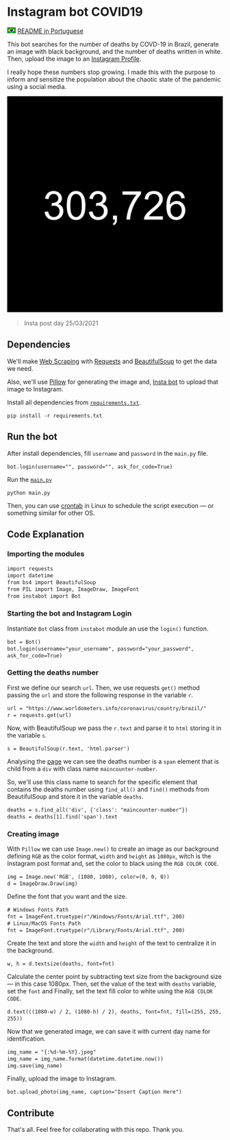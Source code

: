 # Instagram bot COVID19

![](Brazil-Flag.png) [README in Portuguese](LEIAME.md)

This bot searches for the number of deaths by COVD-19 in Brazil, generate an image with black background, and the number of deaths written in white. Then, upload the image to an [Instagram Profile](https://www.instagram.com/covid19_mortes/).

I really hope these numbers stop growing. I made this with the purpose to inform and sensitize the population about the chaotic state of the pandemic using a social media.


![Insta post example](25-03-2021.jpeg)
>Insta post day 25/03/2021


## Dependencies
We'll make [Web Scraping](https://bit.ly/3qOY5Pa) with [Requests](https://pypi.org/project/requests/) and [BeautifulSoup](https://pypi.org/project/beautifulsoup4/) to get the data we need.

Also, we'll use [Pillow](https://pillow.readthedocs.io/en/stable/) for generating the image and, [Insta bot](https://pypi.org/project/instabot/) to upload that image to Instagram.

Install all dependencies from [``requirements.txt``](requirements.txt).

````shell
pip install -r requirements.txt
````
## Run the bot
After install dependencies, fill ``username`` and ``password`` in the ``main.py`` file.

````Python3
bot.login(username="", password="", ask_for_code=True)
````

Run the [``main.py``](main.py)
````shell 
python main.py
````
Then, you can use [crontab](https://opensource.com/article/17/11/how-use-cron-linux) in Linux to schedule the script execution — or something similar for other OS.


## Code Explanation
### Importing the modules
````Python3
import requests
import datetime
from bs4 import BeautifulSoup
from PIL import Image, ImageDraw, ImageFont
from instabot import Bot
````

### Starting the bot and Instagram Login
Instantiate ``Bot`` class from ``instabot`` module an use the ``login()`` function.
````Python3
bot = Bot()
bot.login(username="your_username", password="your_password", ask_for_code=True)
````

### Getting the deaths number
First we define our search ``url``. Then, we use requests ``get()`` method passing the ``url`` and store the following response in the variable ``r``.
````Python3
url = "https://www.worldometers.info/coronavirus/country/brazil/"
r = requests.get(url)
````

Now, with BeautifulSoup we pass the ``r.text`` and parse it to ``html`` storing it in the variable ``s``.
````Python3
s = BeautifulSoup(r.text, 'html.parser')
````
Analysing the [page](https://www.worldometers.info/coronavirus/country/brazil/) we can see the deaths number is a ``span`` element that is child from a ``div`` with class name ``maincounter-number``.

So, we'll use this class name to search for the specific element that contains the deaths number using ``find_all()`` and ``find()`` methods from BeautifulSoup and store it in the variable ``deaths``.
````Python3
deaths = s.find_all('div', {'class': "maincounter-number"})
deaths = deaths[1].find('span').text
````

### Creating image
With ``Pillow`` we can use ``Image.new()`` to create an image as our background defining ``RGB`` as the color format, ``width`` and ``height`` as ``1080px``, witch is the Instagram post format and, set the color to black using the ``RGB COLOR CODE``.
````Python3
img = Image.new('RGB', (1080, 1080), color=(0, 0, 0))
d = ImageDraw.Draw(img)
````

Define the font that you want and the size.
````Python3
# Windows Fonts Path
fnt = ImageFont.truetype(r"/Windows/Fonts/Arial.ttf", 200)
# Linux/MacOS Fonts Path
fnt = ImageFont.truetype(r"/Library/Fonts/Arial.ttf", 200)
````

Create the text and store the ``width`` and ``height`` of the text to centralize it in the background.
````Python3
w, h = d.textsize(deaths, font=fnt)
````

Calculate the center point by subtracting text size from the background size — in this case 1080px. Then, set the value of the text with ``deaths`` variable, set the ``font`` and Finally, set the text fill color to white using the ``RGB COLOR CODE``.
````Python3
d.text(((1080-w) / 2, (1080-h) / 2), deaths, font=fnt, fill=(255, 255, 255))
````

Now that we generated image, we can save it with current day name for identification.
````Python3
img_name = "{:%d-%m-%Y}.jpeg"
img_name = img_name.format(datetime.datetime.now())
img.save(img_name)
````

Finally, upload the image to Instagram.
````Python3
bot.upload_photo(img_name, caption="Insert Caption Here")
````
## Contribute
That's all. Feel free for collaborating with this repo. Thank you.